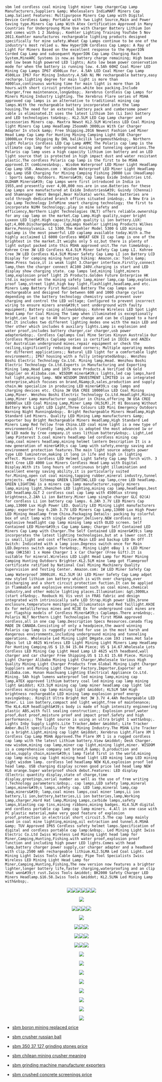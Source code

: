 
```
sbm led cordless coal mining light miner lamp chargerCap Lamp Manufacturers,Suppliers &amp; Wholesalers IndiaMART Miners Cap Lamp.Salient Features: Multipurpose Miners Cap Lamp with Digital Device Cordless &amp; Portable with two Light Source,Main and Power Saving type.Miners Cap Lamp With Atex Certification Approved in Many Countries for Undergroung Mine Use with Charger Battery Lithium Ion and comes with 1 2 3&nbsp;. Koehler Lighting Training YouTube 5 Nov 2011.Koehler manufactures rechargeable lighting products designed specifically for mine safety.Wheat Cap Lamps continue to be one of the industry¹s most relied u. New HyperION Cordless Cap Lamps: A Ray of Light For Miners Based on the excellent response to the HyperION Corded Cap Lamp and subsequent HyperION Cap Lamp Charging Rack System,MineARC Systems is now.as battery charge remaining; High beam and low beam high powered LED lights; Auto low beam power conservation mode for when the battery is running low. 4.5Ah 60HZ Coal Miner LED Mining Cap Lamps IP67 4500Lux For. 4.5Ah LED Coal Miner Cap Lamp 4500Lux IP67 For Mining Industry.4.5Ah Ni MH rechargeable battery,easy recharge.lighting degree for main light is more than 4000lux,continuous working time for main light is more than 16 hours.with short circuit protection.white box packing.Include charger,free maintenance,long&nbsp;. Xerebrus Cordless Cap Lamps for Miners Mining Industry Lighting. The Xerebrus Flare series of MSHA approved cap lamps is an alternative to traditional mining cap lamps.With the rechargeable battery incorporated into the lamp housing.The need for an external battery pack and cumbersome power cable is eliminated.It uses the latest Lithium Ion (Li Ion) battery and LED technologies to&nbsp;. KL2.5LM LED Cap Lamp charger and accessories Miners cap. Maxtra Newst KL2.5LM Wireless LED Coal Mining light Miners Cap Lamp Headlamp 25oomAh 3000Lux With Car Charger Adapter In stock &amp; Free Shipping.2016 Newest Fashion Led Miner Head Lamp Cap Lamp For Hunting Mining Camping Light USB Charger 10000Lux Free Shipping By DHL balikcilik largemouth&nbsp;. Northern Light Polaris Cordless LED Cap Lamp AMMC The Polaris cap lamp is the ultimate cap lamp for underground mining and tunneling operations.The Polaris cap lamp uses a high capacity lithium ion battery and an LED light source that is protected in high impact dust and water resistant plastic.The cordless Polaris cap lamp is the first to be MSHA approved.It combines&nbsp;. Wisdom Waterproof LED Miner Light Headlamp Cap Lamp USB. Amazon.com : Wisdom Waterproof LED Miner Light Headlamp Cap Lamp USB Charging for Mining Camping Fishing 20000 Lux (Headlamp) : Sports &amp; Outdoors. Miners&#39; Cap lamps Exide Industries Ltd. OLDHAM Miners&#39; Cap Lamps were first introduced in India in 1955,and presently over 4,00,000 nos.are in use.Batteries for these Cap Lamps are manufactured at Exide Industries&#39; Guindy (Chennai) and Shamnagar (West Bengal,Near Kolkata) works.These batteries are sold through dedicated branch offices situated in&nbsp;. A New Era in Cap Lamp Technology InfoMine smart charging technology; the first to incorporate NiMH technology;.play in mine safety and efficiency,Northern Light Technologies (NLT) offers reliable.ownership for any cap lamp on the market.Cap Lamp.High quality,super bright Luxeon LED light.High capacity,high quality Li ion battery.LUX: &gt;4,000.Discharge&nbsp;. CapLamps Koehler Lighting Products Wilkes Barre,Pennsylvania. LI 5300.The Koehler Model 5300 G LED mining caplamp is the most powerful LED caplamp available today.With a.The highly acclaimed LI 6000 Cordless WHEAT GEN II cap lamp is one of the brightest in the market.It weighs only 5 oz,but there is plenty of light output packed into this MSHA approved unit.The run time&nbsp;. Kohree Cree 3W LED Cordless KL4.5LM Miner Safety Cap Lamp LI. Kohree Cree 3W LED Cordless KL4.5LM Miner Safety Cap Lamp LI ion Battery LCD Display for camping mining hunting hiking: Amazon.ca: Tools &amp; Home.Press twice,it is weak light 3.Charger interface.Firstly,connect lamp,then the charger connect AC100 240V.charging is start and LED display show charging state. cap lamps led,mining light,miners lamp,explosion proof light 25 Products.Golden Future Enterprise HK ltd.is majored on the mining safety lamp,miner lamp,cap lamp,explosion proof lamp,street light,high bay light,flashlight,headlamp,and etc. Miners Lamp Battery First National Battery The cap lamps are rechargeable and designed for between 600 and 1000 charge cycles depending on the battery technology chemistry used.prevent over charging and control the LED voltage; Configured to prevent incorrect wiring to ensure miners aren&#39;t sent underground with faulty equipment; Battery casing allows&nbsp;. Kohree Wireless LED Spot Light Head Lamp for Coal Mining The lamp when illuminated is exceptionally bright,can last up to 40 hours per change and can be clipped to a hard hat.It includes two different lighting modes one with the main LED and ther other which includes 6 auxilary lights.Lamp is explosion and water proof,includes battery charger,car charger,usb power adapter&nbsp;. Cordless Caplamps Coal Mine Series Kinyun Australia Our Cordless Miner&#39;s Caplamp series is certified in IECEx and ANZEx for Australian underground mines.repair equipment or check the ceiling,significantly reducing dead corners; Multiple operating modes for different applications;; Natural LED light for a comfortable light environment;; IP67 housing with a fully integrated&nbsp;. Wenzhou Boshi Electric Technology Co.Ltd. Mining lamp,Head. Wenzhou Boshi Electric Technology Co.Ltd.Experts in Manufacturing and Exporting Mining lamp,Head Lamp and 1075 more Products.A Verified CN Gold Supplier on Alibaba.com. WISDOM miner&#39;s lights,led cap lamps,hard hat light,mining lamp. NEW WISDOM INVESTMENT LIMITED is an integrated enterprise,which focuses on brand,R&amp;D,sales,production and supply chain.We specialize in producing LED miner&#39;s cap lamps and charging devices etc. China 3W USA CREE 10000lux LED Coal Mining Lamp,Miner. Wenzhou Boshi Electric Technology Co.Ltd.Headlight,Mining Lamp,Miner Lamp manufacturer supplier in China,offering 3W USA CREE 10000lux LED Coal Mining Lamp,Miner Lamp (KL5LM),Jt 01 Bossang Without Battery Work Light LED Light,Three Colours LED Mini Emergency Outdoors Warning Night Running&nbsp;. Bright Rechargeable Miners Headlamp,High Standard Led Miners. Quality LED Mining Lamp manufacturers &amp; exporter buy Bright Rechargeable Miners Headlamp,High Standard Led Miners Lamp Red Yellow from China.LED coal mine light is a new type of environmental friendly lamp,which is adopted the most advanced 1w or 3W LED made by Cree company.it uses lithium battery&nbsp;. Light,Led lamp Pinterest 3.coal miners headlamp led cordless mining cap lamp,coal miners headlamp,mining helmet lantern Description It is a new generation of miner&#39;s cap lamp with safety,energy saving and environment protection features.The main light source adopts power type LED luminotron,making it long in life and high in lighting effect. Miners Cordless LED Helmet Light Safety Cap Lamp Torch with. 3 Watt Cree LED 4000 Lux Miners Cordless Head Lamp with Digital Display.With its long hours of continuous bright illumination and excellent energy saving ability,it is particularly suited for.Mining,open cut coal mining,tapping rubber,mineral industry,tunnel projects. eBay! Sitemap GREEN LIGHTING,LED cap lamp,cree LED headlamp. GREEN LIGHTING is a miners cap lamp manufacturer,supply miners lamp,mining light,Shenzhen LED lighting,mining cap lamp,headlamps,best LED headlamp.GLT 2 cordless coal cap lamp with 4500lux strong brightness,2.2Ah Li ion Battery.Miner Lamp single charger GLC 02(A) for cordless Li ion battery cap lamps. 6.2Ah 3.7V LED Miners Cap Lamp,13000 Lux High Power LED. Quality LED Mining Light manufacturers &amp; exporter buy 6.2Ah 3.7V LED Miners Cap Lamp,13000 Lux High Power LED Mining Headlamp from China.Packaging Details: packing by colorful box of unit lamp with single charger.Delivery.NEW cordless anti explosive headlight cap lamp mining lamp with OLED screen. Self Contained LED Miner&#39;s Cap Lamp &amp; Charger Self Contained LED Miners Cap Lamp with Charger.The Self Contained LED miner&#39;s lamp incorporates the latest lighting technologies,but at a lower cost.It is small,light and cost effective.Main LED and backup LED On Off Switch: Indicated with a lamp icon.Depress switch once for Main LED.Depress switch again for&nbsp;. Mining Light eBay 1 x LED Miner lamp (HK158) 1 x Home Charger 1 x Car Charger (Free Gift).It is suitable for mineral.Wireless LED Light Head Lamp for Miner Mining Camping Hunting Outdoors Brighter.KL2.5LM mine lamp got flameproof certificate ratified by National Coal Mining Machinery Quality Supervision and Testing Center. Amazon.com: 1W LED Miner Safety Cap Lamp Waterproof 3000LUX. KL2.5LM（A) LED Miner Safety Cap Lamp adpot new styled lithium ion battery which is with over charging,over discharging and a short circuit protection fuction.It can be applied in flammable and explosive environment such as coal mines,chemical industry,and other mobile lighting places.Illumination: &gt;3000Lx (start of&nbsp;. Roobuck Hi Vis vest in FRAS fabric and design integrated with intrinsically safe LED Strap.High power LEDs,brone enclosure,temperature monitgoring,Illuminatoin and Red Taillight.KH3E Ex for metalliferous mines and KC3E Ex for underground coal mines are our flagship models of Cordless Miner&#39;s Caplamps.There are&nbsp;. Polaris NLT Northern Light Technologies The first MSHA approved cordless,all in one cap lamp.Description Specs Resources.canada flag MADE IN CANADA.Consisting of only a headpiece,the award winning Polaris cap lamp is ruggedly crafted for use in the most harsh and dangerous environments,including underground mining and tunneling operations. Wholesale Led Mining Light DHgate.com 193 items.Hot Sale 30pcs lot LD 4625 Wireless LED Light Mining Light Miners Lamp Headlamp For Hunting Camping.US $ 13.94 15.04 Piece; US $ 14.67.Wholesale Lots Cordless LED Mining Cap Light Head Lamp LD 4625 with headband,wall charger and car charger Free Shipping.US $ 13.61 15.68 Piece. Mining Light Charger Alibaba Mining Light Charger,Wholesale Various High Quality Mining Light Charger Products from Global Mining Light Charger Suppliers and Mining Light Charger Factory,Importer,Exporter at Alibaba.com. Hunan Huachuang Lighting Electrical Appliance Co.Ltd. Mining. 5Ah high lumens waterproof led mining lamp,mining cap lamp,ATEX approved lithium battery coal led mining cap lamp mining light &middot; KJ3.5LM mining cap lamp miner headlamp cap light led cordless mining cap lamp mining light &middot; KL5LM 5AH High brightness rechargeable LED mining lamp explosion proof energy saving&nbsp;. Ringlit Ultra Bright Hot 3W 3.7V 4.4Ah Rechargeable LED Miner. Li ion battery,compact and light weight,free of maintenance; The KL4.4LM headlight&#39;s body is made of high intensity engineering plastic ABS,with full sealing construction;; Explosion proof,water proof,dust proof,moisture proof and impact proof.Safety and high performance;; The light source is using an ultra bright 1 watt&nbsp;. Lights Inby Supply Lights.Lite Tracker,Amber &middot; Lite Tracker Amber.Built specifically for the Mining Industry.The MSHA Lite Tracker is a bright.Light,mining cap light &middot; Xerebrus Light.Flare XM 1 Cordless Cap Lamp MSHA Approved.The Flare XM 1 is a rugged cordless cap lamp with the latest Lithium battery.View &middot; Desk Charger. new wisdom,mining cap lamp,miner cap light,mining light,miner. WISDOM is a comprehensive company set brand,R &amp; D,production and sales,supply chain,miner&#39;s lamp field first in the world.mining cap lamp mining cap light mining head light LED mining lamp LED mining light wisdom lamp. cordless led headlamp NEW KL6,explosion proof led head lamp. USB charging display screen good price led head lamp NEW KL6 orange.Super waterproof shock debut.Features: LED display (Electric quantity display,state of charge,time display,greetings,serial number as well as the use of free writing ).Technology parameters:&nbsp;. cap lamps,LED safety lamp,mineral lamps,miner&#39;s lamps,safety cap. LED lamp,mineral lamp,cap lamp,miners&#39; lamp,coal mines lamps,coal miner lamps,Li ion battery,li ion,battery,batteries,Li ion batteries,lamp,Working Lamp,charger,Hard Hat lamp,Mining Lamps,carbide lamps,safety lamps,blasting cap tins,mining ribbons,mining badges. KL4.5LM digital and cordless portable cap lamp cap lamp miners. 4.All in one case with PC plastic material,make very good feature of explosion proof,protection in electrical short circuit.5.The cap lamp mainly used in coal mine lighting,mining,oil extraction and tunnel.6.MSHA &amp; TUV Approved IP65 Cordless safety helmet lamps.Specification of digital and cordless portable cap lamp:&nbsp;. Led Mining Light Iwiss Electric Co.Ltd Iwiss Wireless Led Mining Light head lamp for Miner,Camping,Hunting,Fishing.with water proof,explosion proof function and including high power LED lights.Comes with head lamp,battery charger power supply,car charger adapter and a headband with clip.2500 mAh rechargeable lithium.KL2.5LMA Led Coal Light. Led Mining Light Iwiss Tools Cable &amp; Pipe Tool Specialists Iwiss Wireless LED Mining Light Head Lamp for Miner,Camping,Hunting,Fishing,The new version now features a brighter lighter,longer battery life,faster charging,waterproofing and an clip that won&#39;t rust.Iwiss Tools &middot; BK2000 Safety Charger LED Miners Headlamp.$16.58.Iwiss Tools &middot; KL2.5LMA Led Mining Lamp with&nbsp;. 
```

<div align="center">
  
<a rel="nofollow" href="https://m.shibang-china.com?f=github&k=sbm+led+cordless+coal+mining+light+miner+lamp+charger"><img src="https://static.shibang-china.com/en/l.png"></a><img src="https://static.shibang-china.com/en/hw.png"><a rel="nofollow" href="https://m.shibang-china.com/product/?f=github&k=sbm+led+cordless+coal+mining+light+miner+lamp+charger"><img src="https://static.shibang-china.com/en/p.png"></a><a rel="nofollow" href="https://m.shibang-china.com/cases/?f=github&k=sbm+led+cordless+coal+mining+light+miner+lamp+charger"><img src="https://static.shibang-china.com/en/c.png"></a><a rel="nofollow" href="https://m.shibang-china.com/news/?f=github&k=sbm+led+cordless+coal+mining+light+miner+lamp+charger"><img src="https://static.shibang-china.com/en/n.png"></a><a rel="nofollow" href="https://m.shibang-china.com?f=github&k=sbm+led+cordless+coal+mining+light+miner+lamp+charger"><img src="https://static.shibang-china.com/en/m.png"></a>

<a rel="nofollow" href="https://m.shibang-china.com/product/?f=github&k=sbm+led+cordless+coal+mining+light+miner+lamp+charger"><img src="https://static.shibang-china.com/en/b.jpg"></a>
  
<a rel="nofollow" href="https://m.shibang-china.com/solution-aggregate.html?f=github&k=sbm+led+cordless+coal+mining+light+miner+lamp+charger"><img src="https://static.shibang-china.com/en/a.jpg"></a><a rel="nofollow" href="https://m.shibang-china.com/solution-mine.html?f=github&k=sbm+led+cordless+coal+mining+light+miner+lamp+charger"><img src="https://static.shibang-china.com/en/m.jpg"></a><a rel="nofollow" href="https://m.shibang-china.com/solution-mill.html?f=github&k=sbm+led+cordless+coal+mining+light+miner+lamp+charger"><img src="https://static.shibang-china.com/en/g.jpg"></a><a rel="nofollow" href="https://m.shibang-china.com/solution-epc.html?f=github&k=sbm+led+cordless+coal+mining+light+miner+lamp+charger"><img src="https://static.shibang-china.com/en/e.jpg"></a>

<a rel="nofollow" href="https://m.shibang-china.com/product/?f=github&k=sbm+led+cordless+coal+mining+light+miner+lamp+charger"><img src="https://static.shibang-china.com/en/a-p.png"></a>

<a rel="nofollow" href="https://m.shibang-china.com/product/crusher/c6x.html?f=github&k=sbm+led+cordless+coal+mining+light+miner+lamp+charger"><img src="https://static.shibang-china.com/en/j.jpg"></a><a rel="nofollow" href="https://m.shibang-china.com/product/crusher/ci5x.html?f=github&k=sbm+led+cordless+coal+mining+light+miner+lamp+charger"><img src="https://static.shibang-china.com/en/i.jpg"></a><a rel="nofollow" href="https://m.shibang-china.com/product/crusher/hst.html?f=github&k=sbm+led+cordless+coal+mining+light+miner+lamp+charger"><img src="https://static.shibang-china.com/en/c.jpg"></a>

<a rel="nofollow" href="https://m.shibang-china.com/product/mill/mtw.html?f=github&k=sbm+led+cordless+coal+mining+light+miner+lamp+charger"><img src="https://static.shibang-china.com/en/mtw.jpg"></a><a rel="nofollow" href="https://m.shibang-china.com/product/mill/scm.html?f=github&k=sbm+led+cordless+coal+mining+light+miner+lamp+charger"><img src="https://static.shibang-china.com/en/scm.jpg"></a><a rel="nofollow" href="https://m.shibang-china.com/product/mill/lm.html?f=github&k=sbm+led+cordless+coal+mining+light+miner+lamp+charger"><img src="https://static.shibang-china.com/en/lm.jpg"></a>

<a rel="nofollow" href="https://m.shibang-china.com/product/sand/vsi6x.html?f=github&k=sbm+led+cordless+coal+mining+light+miner+lamp+charger"><img src="https://static.shibang-china.com/en/6x.jpg"></a><a rel="nofollow" href="https://m.shibang-china.com/product/sand/vu.html?f=github&k=sbm+led+cordless+coal+mining+light+miner+lamp+charger"><img src="https://static.shibang-china.com/en/vu.jpg"></a><a rel="nofollow" href="https://m.shibang-china.com/product/mobile/klun.html?f=github&k=sbm+led+cordless+coal+mining+light+miner+lamp+charger"><img src="https://static.shibang-china.com/en/k.jpg"></a>

<a rel="nofollow" href="https://m.shibang-china.com/cases/?f=github&k=sbm+led+cordless+coal+mining+light+miner+lamp+charger"><img src="https://static.shibang-china.com/en/case.png"></a>

<a rel="nofollow" href="https://m.shibang-china.com/cases/aggregate/202.html?f=github&k=sbm+led+cordless+coal+mining+light+miner+lamp+charger"><img src="https://static.shibang-china.com/en/c-1.jpg"></a>

<a rel="nofollow" href="https://m.shibang-china.com/cases/aggregate/203.html?f=github&k=sbm+led+cordless+coal+mining+light+miner+lamp+charger"><img src="https://static.shibang-china.com/en/c-2.jpg"></a>

<a rel="nofollow" href="https://m.shibang-china.com/cases/mill/123.html?f=github&k=sbm+led+cordless+coal+mining+light+miner+lamp+charger"><img src="https://static.shibang-china.com/en/c-3.jpg"></a>

<a rel="nofollow" href="https://m.shibang-china.com/contact_us.html?f=github&k=sbm+led+cordless+coal+mining+light+miner+lamp+charger"><img src="https://static.shibang-china.com/en/contact.png"></a>

<a rel="nofollow" href="https://swt.shibang-china.com/?f=github&k=sbm+led+cordless+coal+mining+light+miner+lamp+charger"><img src="https://static.shibang-china.com/en/chat.png"></a>

<a rel="nofollow" href="https://whatsapp.shibangsoft.com/WhatsApp.php?f=github&k=sbm+led+cordless+coal+mining+light+miner+lamp+charger"><img src="https://static.shibang-china.com/en/whatsapp.png"></a>

<a rel="nofollow" href="https://m.shibang-china.com/?f=github&k=sbm+led+cordless+coal+mining+light+miner+lamp+charger"><img src="https://static.shibang-china.com/en/website.png"></a>

</div>


* [sbm boron mining replaced price](sbm%20boron%20mining%20replaced%20price.md)

* [sbm crusher russian ball](sbm%20crusher%20russian%20ball.md)

* [sbm 350 37 127 grinding stones price](sbm%20350%2037%20127%20grinding%20stones%20price.md)

* [sbm chilean mining crusher meaning](sbm%20chilean%20mining%20crusher%20meaning.md)

* [sbm grinding machine manufacturer exporters](sbm%20grinding%20machine%20manufacturer%20exporters.md)

* [sbm crushed concrete screenings price](sbm%20crushed%20concrete%20screenings%20price.md)